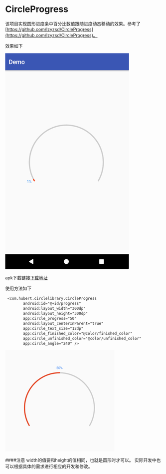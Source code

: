 # CircleProgress
该项目实现圆形进度条中百分比数值跟随进度动态移动的效果。参考了[https://github.com/lzyzsd/CircleProgress](https://github.com/lzyzsd/CircleProgress)。

效果如下

![效果](https://raw.githubusercontent.com/HubertJiang/CircleProgress/master/images/1.gif)

apk下载链接[下载地址](https://github.com/HubertJiang/CircleProgress/blob/master/images/demo-debug.apk?raw=true)

使用方法如下
```
 <com.hubert.circlelibrary.CircleProgress
        android:id="@+id/progress"
        android:layout_width="300dp"
        android:layout_height="300dp"
        app:circle_progress="50"
        android:layout_centerInParent="true"
        app:circle_text_size="12dp"
        app:circle_finished_color="@color/finished_color"
        app:circle_unfinished_color="@color/unfinished_color"
        app:circle_angle="240" />
```
![效果](https://raw.githubusercontent.com/HubertJiang/CircleProgress/master/images/2.png)

####注意
width的值要和height的值相同，也就是圆形时才可以。
实际开发中也可以根据具体的需求进行相应的开发和修改。